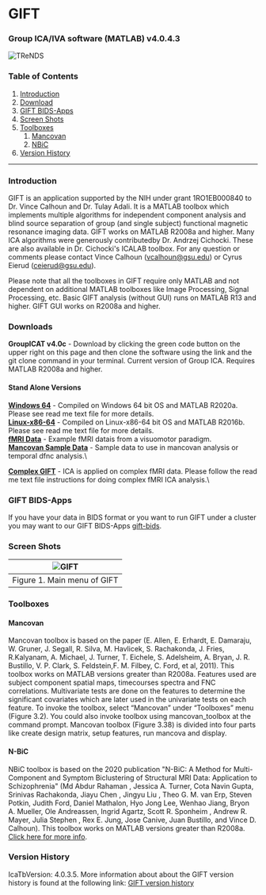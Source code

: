 # GIFT 
<!-- PLEASE DO NOT EDIT THIS LINE OR LINE BELOW -->
### Group ICA/IVA software (MATLAB) v4.0.4.3
<!-- PLEASE DO NOT EDIT ABOVE THIS LINE -->
![TReNDS](https://trendscenter.org/wp-content/uploads/2019/06/background_eeg_1.jpg)
### Table of Contents
1. [Introduction](#secIntro)
2. [Download](#secDownload)
3. [GIFT BIDS-Apps](#secBids)
4. [Screen Shots](#secScreen)
5. [Toolboxes](#secTools)
	1. [Mancovan](#secToolMan)
	2. [NBiC](#secToolNbic)
6. [Version History](#secVerHist)
---
### Introduction <a name="secIntro"></a>
GIFT is an application supported by the NIH under grant 1RO1EB000840 to Dr. Vince Calhoun and Dr. Tulay Adali. It is a MATLAB toolbox which implements multiple algorithms for independent 
component analysis and blind source separation of group (and single subject) functional magnetic resonance imaging data. GIFT works on MATLAB R2008a and higher. Many ICA algorithms were 
generously contributedby Dr. Andrzej Cichocki. These are also available in Dr. Cichocki's ICALAB toolbox. For any question or comments please contact Vince Calhoun (vcalhoun@gsu.edu) or 
Cyrus Eierud (ceierud@gsu.edu).

Please note that all the toolboxes in GIFT require only MATLAB and not dependent on additional MATLAB toolboxes like Image Processing, Signal Processing, etc. Basic GIFT analysis (without GUI) 
runs on MATLAB R13 and higher. GIFT GUI works on R2008a and higher. 

### Downloads <a name="secDownload"></a>
**GroupICAT v4.0c**  - Download by clicking the green code button on the upper right on this page and then clone the software using the link and the git clone command in your terminal. Current version of Group ICA. Requires MATLAB R2008a and higher.
#### Stand Alone Versions
[**Windows 64**](https://trendscenter.org/trends/software/gift/software/stand_alone/GroupICATv4.0c_standalone_Win64.zip) - Compiled on Windows 64 bit OS and MATLAB R2020a. Please see read me text file for more details.\
[**Linux-x86-64**](https://trendscenter.org/trends/software/gift/software/stand_alone/GroupICATv4.0c_standalone_Linux_x86_64.zip) - Compiled on Linux-x86-64 bit OS and MATLAB R2016b. Please see read me text file for more details.\
[**fMRI Data**](https://trendscenter.org/trends/software/gift/data/example_subjects.zip) - Example fMRI datais from a visuomotor paradigm.\
[**Mancovan Sample Data**](https://trendscenter.org/trends/software/gift/data/mancova_sample_data.zip) - Sample data to use in mancovan analysis or temporal dfnc analysis.\

[**Complex GIFT**](https://trendscenter.org/trends/software/gift/software/GroupICATv2.0d_complex.zip) - ICA is applied on complex fMRI data. Please follow the read me text file instructions for doing complex fMRI ICA analysis.\

### GIFT BIDS-Apps <a name="secBids"></a>
If you have your data in BIDS format or you want to run GIFT under a cluster you may want to our GIFT BIDS-Apps [gift-bids](https://github.com/trendscenter/gift-bids). 

### Screen Shots <a name="secScreen"></a>

| ![GIFT](https://trendscenter.org/trends/software/gift/images/gift.jpg) |
|:--:|
| Figure 1. Main menu of GIFT|


### Toolboxes <a name="secTools"></a>
#### Mancovan <a name="secToolMan"></a>
Mancovan toolbox is based on the paper (E. Allen, E. Erhardt, E. Damaraju, W. Gruner, J. Segall, R.
Silva, M. Havlicek, S. Rachakonda, J. Fries, R.Kalyanam, A. Michael, J. Turner, T. Eichele, S.
Adelsheim, A. Bryan, J. R. Bustillo, V. P. Clark, S. Feldstein,F. M. Filbey, C. Ford, et al, 2011). This
toolbox works on MATLAB versions greater than R2008a. Features used are subject component
spatial maps, timecourses spectra and FNC correlations. Multivariate tests are done on the features
to determine the significant covariates which are later used in the univariate tests on each feature.
To invoke the toolbox, select “Mancovan” under “Toolboxes” menu (Figure 3.2). You could also
invoke toolbox using mancovan_toolbox at the command prompt. Mancovan toolbox (Figure 3.38)
is divided into four parts like create design matrix, setup features, run mancova and display.
#### N-BiC <a name="secToolNbic"></a>
NBiC toolbox is based on the 2020 publication "N-BiC: A Method for Multi-Component and Symptom Biclustering of Structural MRI Data: Application to Schizophrenia" (Md Abdur Rahaman , Jessica A. Turner, Cota Navin Gupta, Srinivas Rachakonda, Jiayu Chen , Jingyu Liu , Theo G. M. van Erp, Steven Potkin, Judith Ford, Daniel Mathalon, Hyo Jong Lee, Wenhao Jiang, Bryon A. Mueller, Ole Andreassen, Ingrid Agartz, Scott R. Sponheim , Andrew R. Mayer, Julia Stephen , Rex E. Jung, Jose Canive, Juan Bustillo, and Vince D. Calhoun). This toolbox works on MATLAB versions greater than R2008a. [Click here for more info](https://github.com/trendscenter/gift/blob/master/GroupICATv4.0c/icatb/toolbox/nbic/README.md).

### Version History<a name="secVerHist"></a>
IcaTbVersion: 4.0.3.5. More information about about the GIFT version history is found at the following link: [GIFT version history](https://trendscenter.org/trends/software/gift/version_history.html) 

